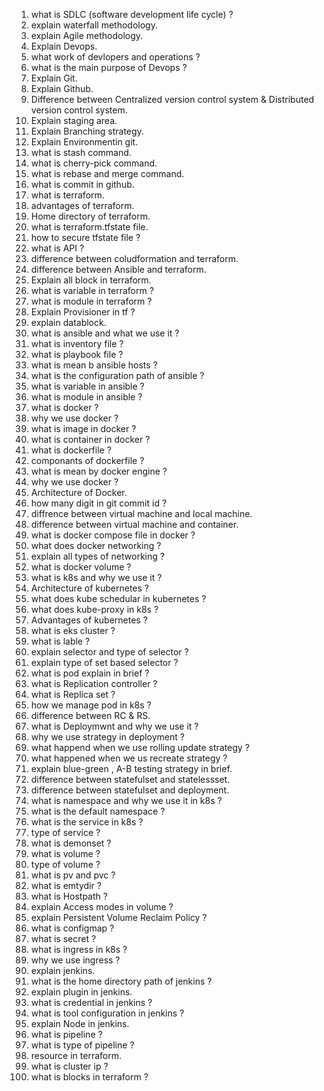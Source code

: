1. what is SDLC (software development life cycle) ?
2. explain waterfall methodology.
3. explain Agile methodology.
4. Explain Devops.
5. what work of devlopers and operations ?
6. what is the main purpose of Devops ?
7. Explain Git.
8. Explain Github.
9. Difference between Centralized version control system & Distributed version control system.
10. Explain staging area.
11. Explain Branching strategy.
12. Explain Environmentin git.
13. what is stash command.
14. what is cherry-pick command.
15. what is rebase and merge command.
16. what is commit in github.
17. what is terraform.
18. advantages of terraform.
19. Home directory of terraform.
20. what is terraform.tfstate file.
21. how to secure tfstate file ?
22. what is API ?
23. difference between coludformation and terraform.
24. difference between Ansible and terraform.
25. Explain all block in terraform.
26. what is variable in terraform ?
27. what is module in terraform ?
28. Explain Provisioner in tf ?
29. explain datablock.
30. what is ansible and what we use it ?
31. what is inventory file ?
32. what is playbook file ?
33. what is mean b ansible hosts ?
34. what is the configuration path of ansible ?
35. what is variable in ansible ?
36. what is module in ansible ?
37. what is docker ?
38. why we use docker ?
39. what is image in docker ?
40. what is container in docker ?
41. what is dockerfile ?
42. componants of dockerfile ?
43. what is mean by docker engine ?
44. why we use docker ?
45. Architecture of Docker.
46. how many digit in git commit id ?
47. diffrence between virtual machine and local machine.
48. difference between virtual machine and container.
49. what is docker compose file in docker ?
50. what does docker networking ?
51. explain all types of networking ?
52. what is docker volume ?
53. what is k8s and why we use it ?
54. Architecture of kubernetes ?
55. what does kube schedular in kubernetes ?
56. what does kube-proxy in k8s ?
57. Advantages of kubernetes ?
58. what is eks cluster ?
59. what is lable ?
60. explain selector and type of selector ?
61. explain type of set based selector ?
62. what is pod explain in brief ?
63. what is Replication controller ?
64. what is Replica set ?
65. how we manage pod in k8s ?
66. difference between RC & RS.
67. what is Deploymwnt and why we use it ?
68. why we use strategy in deployment ?
69. what happend when we use rolling update strategy ?
70. what happened when we us recreate strategy ?
71. explain blue-green , A-B testing strategy in brief.
72. difference between statefulset and statelessset.
73. difference between statefulset and deployment.
74. what is namespace and why we use it in k8s ?
75. what is the default namespace ?
76. what is the service in k8s ?
77. type of service ?
78. what is demonset ?
79. what is volume ?
80. type of volume ?
81. what is pv and pvc ?
82. what is emtydir ?
83. what is Hostpath ?
84. explain Access modes in volume ?
85. explain Persistent Volume Reclaim Policy ?
86. what is configmap ?
87. what is secret ?
88. what is ingress in k8s ?
89. why we use ingress ?
90. explain jenkins.
91. what is the home directory path of jenkins ?
92. explain plugin in jenkins.
93. what is credential in jenkins ?
94. what is tool configuration in jenkins ?
95. explain Node in jenkins.
96. what is pipeline ?
97. what is type of pipeline ?
98. resource in terraform.
99. what is cluster ip ?
100. what is blocks in terraform ?
